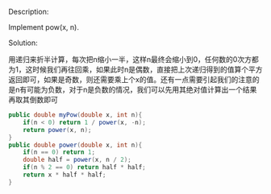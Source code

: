 Description:

Implement pow(x, n).

Solution:

用递归来折半计算，每次把n缩小一半，这样n最终会缩小到0，任何数的0次方都为1，这时候我们再往回乘，如果此时n是偶数，直接把上次递归得到的值算个平方返回即可，如果是奇数，则还需要乘上个x的值。还有一点需要引起我们的注意的是n有可能为负数，对于n是负数的情况，我们可以先用其绝对值计算出一个结果再取其倒数即可

```java
public double myPow(double x, int n){
    if(n < 0) return 1 / power(x, -n);
    return power(x, n);
}
public double power(double x, int n){
    if(n == 0) return 1;
    double half = power(x, n / 2);
    if(n % 2 == 0) return half * half;
    return x * half * half;
}
```

